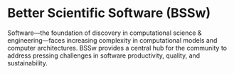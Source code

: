# Better Scientific Software (BSSw)

Software—the foundation of discovery in computational science & engineering—faces increasing complexity in computational models and computer architectures. BSSw provides a central hub for the community to address pressing challenges in software productivity, quality, and sustainability.


<!---
Slide1 Left: blog_posts/working-remotely-the-spack-team
Slide1 Right: images/raw/master/Blog_0520_WorkRemoteSpack.png
Slide2 Left: events/strategies-for-working-remotely-making-the-transition-to-virtual-software-teams
Slide2 Right: events/webinar-accelerating-numerical-software-libraries-with-multi-precision-algorithms 
Slide3 Left: blog_posts/blog_posts/research-software-engineer-stories
Slide3 Right: images/raw/master/Blog_042320_podcast.jpg
Slide4 Left: blog_posts/maintainers-drive-software-sustainability
Slide4 Right: images/raw/master/Blog_0420_Map.jpg
Slide5 Left: blog_posts/scientific-software-projects-and-their-communities
Slide5 Right: items/resources-for-maximizing-remote-working
--->

<!---
LCM: Saving for use again later

Slide1 Left: blog_posts/scientific-software-projects-and-their-communities
Slide 1 Right: items/resources-for-maximizing-remote-working
Slide2 Left: blog_posts/cleaning-your-work-surfaces-one-way-to-help-flatten-the-curve
Slide2 Right: images/raw/master/Blog_0320_COVID19.png
Slide3 Left: blog_posts/spreading-ideas-about-better-scientific-software
Slide3 Right: images/raw/master/Blog_0225_Computational.jpg
Slide4 Left: blog_posts/productivity-and-sustainability-improvement-planning-psip
Slide4 Right: images/raw/master/Blog_0120_PSIP_logo.png
Slide5 Left: items/finalizing-your-julia-package
Slide5 Right: events/webinar-best-practices-for-using-proxy-applications-as-benchmarks
--->

<!---
[Site Overview](SiteOverview.md)

[Communities Overview](CommunitiesOverview.md)

[Intro to CSE](IntroToCse.md)

[Intro to HPC](IntroToHpc.md)

--->
